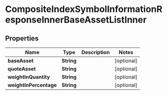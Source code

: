 

# CompositeIndexSymbolInformationResponseInnerBaseAssetListInner


## Properties

| Name | Type | Description | Notes |
|------------ | ------------- | ------------- | -------------|
|**baseAsset** | **String** |  |  [optional] |
|**quoteAsset** | **String** |  |  [optional] |
|**weightInQuantity** | **String** |  |  [optional] |
|**weightInPercentage** | **String** |  |  [optional] |



